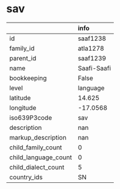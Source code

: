 # sav
|                      | info        |
|:---------------------|:------------|
| id                   | saaf1238    |
| family_id            | atla1278    |
| parent_id            | saaf1239    |
| name                 | Saafi-Saafi |
| bookkeeping          | False       |
| level                | language    |
| latitude             | 14.625      |
| longitude            | -17.0568    |
| iso639P3code         | sav         |
| description          | nan         |
| markup_description   | nan         |
| child_family_count   | 0           |
| child_language_count | 0           |
| child_dialect_count  | 5           |
| country_ids          | SN          |